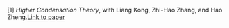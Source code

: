 [1] *Higher Condensation Theory*, with Liang Kong, Zhi-Hao Zhang, and Hao Zheng.[Link to paper](https://arxiv.org/abs/2403.07813)
